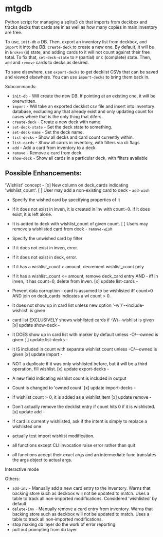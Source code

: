 mtgdb
=====

Python script for managing a sqlite3 db that imports from deckbox and tracks
decks that cards are in as well as how many copies in main inventory are free.

To use, `init-db` a DB. Then, export an inventory list from deckbox, and
`import` it into the DB. `create-deck` to create a new one. By default, it will
be in `broken` (`B`) state, and adding cards to it will not count against their
free total. To fix that, `set-deck-state` to `P` (partial) or `C` (complete)
state. Then, `add` and `remove` cards to decks as desired.

To save elsewhere, use `export-decks` to get decklist CSVs that can be saved and
viewed elsewhere. You can use `import-decks` to bring them back in.

Subcommands:
* `init-db` - Will create the new DB. If pointing at an existing one, it
will be overwritten.
* `import` - Will take an exported decklist csv file and insert into
inventory database, excluding any that already exist and only updating count
for cases where that is the only thing that difers.
* `create-deck` - Create a new deck with name.
* `set-deck-state` - Set the deck state to something.
* `set-deck-name` - Set the deck name.
* `list-decks` - Show all decks and card count currently within.
* `list-cards` - Show all cards in inventory, with filters via cli flags
* `add` - Add a card from inventory to a deck
* `remove` - Remove a card from deck
* `show-deck` - Show all cards in a particular deck, with filters available

Possible Enhancements:
------------------------

'Wishlist' concept -
[x] New column on deck_cards indicating 'wishlist_count'.
[ ] User may add a non-existing card to deck - `add-wish`
  - Specify the wished card by specifying properties of it
  - If it does not exist in inven, it is created in inv with count=0. If it does exist, it is left alone.
  - It is added to deck with wishlist_count of given count.
[ ] Users may remove a wishlisted card from deck - `remove-wish`
  - Specify the unwished card by filter
  - If it does not exist in inven, error.
  - If it does not exist in deck, error.
  - If it has a wishlist_count > amount, decrement wishlist_count only
  - If it has a wishlist_count <= amount, remove deck_card entry AND - iff in inven, it has count=0, delete from inven.
[x] update list-cards -
  - Prevent data corruption - card is assumed to be wishlisted iff count=0 AND join on deck_cards indicates a wl count > 0.
  - It does not show up in card list unless new option '-w'/'--include-wishlist' is given
  - card list EXCLUSIVELY shows wishlisted cards if -W/--wishlist is given
[x] update show-deck -
  - It DOES show up in card list with marker by default unless -O/--owned is given
[ ] update list-decks -
  - It IS included in count with separate wishlist count unless -O/--owned is given
[x] update import -
  - NOT a duplicate if it was only wishlisted before, but it will be a third operation, fill wishlist.
[x] update export-decks -
  - A new field indicating wishlist count is included in output
  - Count is changed to 'owned count'
[x] update import-decks -
  - If wishlist count > 0, it is added as a wishlist item
[x] update remove -
  - Don't actually remove the decklist entry if count hits 0 if it is wishlisted.
[x] update add -
  - If card is currently wishlisted, ask if the intent is simply to replace a wishlisted one


- actually test import wishlist modification.
- all functions except CLI invocation raise error rather than quit
- all functions accept their exact args and an intermediate func translates the args object to actual args.

Interactive mode

Others:
* `add-inv` - Manually add a new card entry to the inventory. Warns that backing
store such as deckbox will not be updated to match. Uses a table to track all
non-imported modifications. Considered 'wishlisted' by default.
* `delete-inv` - Manually remove a card entry from inventory. Warns that backing
store such as deckbox will not be updated to match. Uses a table to track all
non-imported modifications.
* stop making db layer do the work of error reporting
* pull out prompting from db layer
